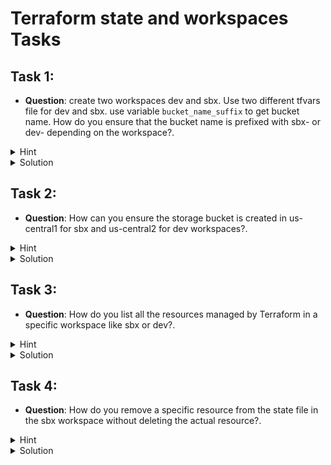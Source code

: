 # Terraform state and workspaces Tasks


## Task 1: 
- **Question**: create two workspaces dev and sbx. Use two different tfvars file for dev and sbx. use variable `bucket_name_suffix` to get bucket name. How do you ensure that the bucket name is prefixed with sbx- or dev- depending on the workspace?.
<details>
<summary>Hint</summary>
Use the `${terraform.workspace}` variable to dynamically set prefixes for bucket names.
</details>
<details>
<summary>Solution</summary>

```bash
# variables.tf
variable "bucket_name_suffix" {
  description = "The suffix for the bucket name"
  type        = string
}

# main.tf
resource "google_storage_bucket" "workspace_bucket" {
  name          = "${terraform.workspace}-${var.bucket_name_suffix}"
  location      = "US"
  storage_class = "STANDARD"
}

# Use two different tfvars file for dev and sbx
# For sbx workspace: `terraform workspace select sbx` then use bucket_name_suffix="my-app"
# Resulting bucket name: "sbx-my-app"

```

</details>

## Task 2: 
- **Question**: How can you ensure the storage bucket is created in us-central1 for sbx and us-central2 for dev workspaces?.
<details>
<summary>Hint</summary>
Define a variable of type `map` where keys are workspace names, and values are bucket locations.
</details>
<details>
<summary>Solution</summary>

```bash
# variables.tf

variable "bucket_name_suffix" {
  description = "The suffix for the bucket name"
  type        = string
}

variable "workspace_location_map" {
  description = "Mapping of workspaces to their respective bucket locations"
  type        = map(string)
  default = {
    sbx = "us-central1"
    dev = "us-central2"
  }
}

# main.tf
resource "google_storage_bucket" "workspace_bucket" {
  name          = "${terraform.workspace}-${var.bucket_name_suffix}"
  location      = var.workspace_location_map[terraform.workspace]
  storage_class = "STANDARD"
}


```

</details>

## Task 3: 
- **Question**: How do you list all the resources managed by Terraform in a specific workspace like sbx or dev?.
<details>
<summary>Hint</summary>
Use the `terraform state list` command after switching to the appropriate workspace. 
</details>
<details>
<summary>Solution</summary>

```bash
# Switch to sbx workspace
terraform workspace select sbx

# List all resources in sbx workspace
terraform state list

# Switch to dev workspace
terraform workspace select dev

# List all resources in dev workspace
terraform state list

```

</details>

## Task 4: 
- **Question**: How do you remove a specific resource from the state file in the sbx workspace without deleting the actual resource?.
<details>
<summary>Hint</summary>
Use the `terraform state rm` command carefully to remove resources from the state file.  
</details>
<details>
<summary>Solution</summary>

```bash
# Switch to sbx workspace
terraform workspace select sbx

# Remove a specific resource (e.g., google_storage_bucket.workspace_bucket)
terraform state rm google_storage_bucket.workspace_bucket


```

</details>
